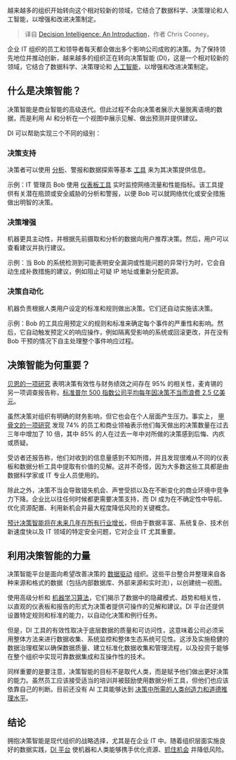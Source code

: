 
<!--
title: 决策智能简介
cover: https://cdn.thenewstack.io/media/2024/05/23738c99-decisions.jpg
-->

越来越多的组织开始转向这个相对较新的领域，它结合了数据科学、决策理论和人工智能，以增强和改进决策制定。

> 译自 [Decision Intelligence: An Introduction](https://thenewstack.io/decision-intelligence-what-is-it-and-why-do-you-need-it/)，作者 Chris Cooney。

企业 IT 组织的员工和领导者每天都会做出多个影响公司成败的决策。为了保持领先地位并推动创新，越来越多的组织正在转向决策智能 (DI)，这是一个相对较新的领域，它结合了数据科学、决策理论和 [人工智能](https://thenewstack.io/ai/)，以增强和改进决策制定。

## 什么是决策智能？

决策智能是商业智能的高级迭代。但此过程不会向决策者展示大量脱离语境的数据，而是利用 AI 和分析在一个视图中展示见解、做出预测并提供建议。

DI 可以帮助实现三个不同的级别：

### 决策支持

决策者可以使用 [分析](https://thenewstack.io/postgresql-16-expands-analytics-capabilities/)、警报和数据探索等基本 [工具](https://coralogix.com/platform/dashboards/?utm_source=thenewstack&utm_medium=referral&utm_campaign=may-2024) 来为其决策提供信息。

示例：IT 管理员 Bob 使用 [仪表板工具](https://coralogix.com/platform/dashboards/?utm_source=thenewstack&utm_medium=referral&utm_campaign=may-2024) 实时监控网络流量和性能指标。该工具提供有关潜在瓶颈或安全威胁的分析和警报，以便 Bob 可以就网络优化或安全措施做出明智的决策。

### 决策增强

机器更具主动性，并根据先前摄取和分析的数据向用户推荐决策。然后，用户可以查看建议并执行建议。

示例：当 Bob 的系统检测到可能表明安全漏洞或性能问题的异常行为时，它会自动生成补救措施的建议，例如阻止可疑 IP 地址或重新分配资源。

### 决策自动化

机器负责根据人类用户设定的标准和规则做出决策。它们还自动实施该决策。

示例：Bob 的工具应用预定义的规则和标准来确定每个事件的严重性和影响。然后，它自动触发预定义的响应操作，例如隔离受影响的系统或回滚更改，并在没有 Bob 干预的情况下自主处理整个事件响应过程。

## 决策智能为何重要？

[贝恩的一项研究](https://hbr.org/2010/06/the-decision-driven-organization) 表明决策有效性与财务绩效之间存在 95% 的相关性，麦肯锡的另一项调查报告称，[标准普尔 500 指数公司平均每年因决策不当而浪费 2.5 亿美元](https://www.mckinsey.com/capabilities/people-and-organizational-performance/our-insights/three-keys-to-faster-better-decisions)。

虽然决策对组织有明确的财务影响，但它也会在个人层面产生压力。事实上， [甲骨文的一项研究](https://www.prnewswire.com/news-releases/global-study-70-of-business-leaders-would-prefer-a-robot-to-make-their-decisions-301799591.html) 发现 74% 的员工和商业领袖表示他们每天做出的决策数量在过去三年中增加了 10 倍，其中 85% 的人在过去一年中对所做的决策感到后悔、内疚或质疑。

受访者还报告称，他们对收到的信息量感到不知所措，并且发现很难从不同的仪表板和数据分析工具中提取有价值的见解。这并不奇怪，因为大多数这些工具都是由数据科学家或 IT 专业人员使用的。

除此之外，决策不当会导致错失机会、声誉受损以及在不断变化的商业环境中竞争力下降。企业比以往任何时候都更需要决策支持，而 DI 成为在不确定性中导航、优化资源配置、利用新机会并最大程度降低风险的关键概念。

[预计决策智能将在未来几年在所有行业增长](https://www.fortunebusinessinsights.com/decision-intelligence-market-108592)，但由于数据丰富、系统复杂、技术创新速度快以及 IT 领域的特定安全问题，它对企业 IT 尤其重要。

## 利用决策智能的力量

决策智能平台是面向希望改善决策的 [数据驱动](https://devops.com/using-observability-to-create-a-smart-data-driven-culture/) 组织。这些平台整合并整理来自各种来源和格式的数据（包括内部数据库、外部来源和实时流），以创建统一视图。

使用高级分析和 [机器学习算法](https://thenewstack.io/machine-learning-algorithm-sidesteps-the-scientific-method/)，它们揭示了数据中的隐藏模式、趋势和相关性，以直观的仪表板和报告的形式为决策者提供可操作的见解和建议。DI 平台还提供设置特定规则和标准的能力，以自动化决策和例行任务。

但是，DI 工具的有效性取决于底层数据的质量和可访问性，这意味着公司必须采用整体方法来进行数据收集、系统监控和整体生态系统可见性。这涉及实施稳健的数据治理框架以确保数据质量、建立标准化数据收集和管理流程，以及投资于能够在整个组织中实现可靠数据集成和互操作性的技术。

同样重要的是要注意，决策智能的目标不是取代人类，而是赋予他们做出更好决策的能力。虽然员工应该接受适当的培训并被鼓励使用数据分析工具，但他们也应该依靠自己的判断。目前还没有 AI 工具能够达到 [决策中所需的人类创造力和道德推理水平](https://thenewstack.io/ai-is-best-supporting-human-decision-making-not-replacing-it/)。

## 结论

拥抱决策智能是现代组织的战略选择，尤其是在企业 IT 中。随着组织层面实施良好的数据实践，[DI 平台](https://coralogix.com/?utm_source=thenewstack&utm_medium=referral&utm_campaign=may-2024) 使机器和人类能够携手优化资源、[抓住机会](https://go.coralogix.com/Guide-to-Cost-Effective-Observability-Landing-Page?utm_source=thenewstack&utm_medium=referral&utm_campaign=cost-effective-observability-ebook) 并降低风险。
